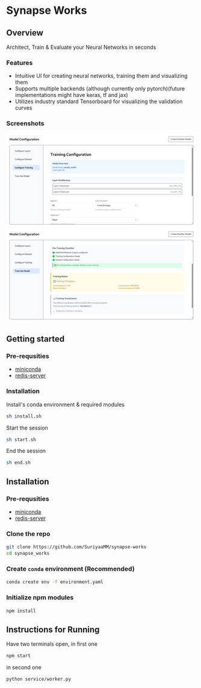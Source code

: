 # Synapse Works

## Overview
Architect, Train & Evaluate your Neural Networks in seconds

### Features
- Intuitive UI for creating neural networks, training them and visualizing them
- Supports multiple backends (although currently only pytorch)(future implementations might have keras, tf and jax)
- Utilizes industry standard Tensorboard for visualizing the validation curves

### Screenshots
![Train Config Screen](./assets/TrainConfig.png)
![Training Screen](./assets/Training.png)

## Getting started
### Pre-requsities
- [miniconda](https://www.anaconda.com/docs/getting-started/miniconda/install#linux-terminal-installer)
- [redis-server](https://redis.io/docs/latest/operate/oss_and_stack/install/install-stack/)

### Installation
Install's conda environment & required modules
```bash
sh install.sh
```
Start the session
```bash
sh start.sh
```
End the session
```bash
sh end.sh
```

## Installation
### Pre-requsities
- [miniconda](https://www.anaconda.com/docs/getting-started/miniconda/install#linux-terminal-installer)
- [redis-server](https://redis.io/docs/latest/operate/oss_and_stack/install/install-stack/)
### Clone the repo
```bash
git clone https://github.com/SuriyaaMM/synapse-works
cd synapse_works
```
### Create `conda` environment (Recommended)
```bash
conda create env -f environment.yaml
```
### Initialize npm modules
```bash
npm install
```

## Instructions for Running
Have two terminals open, in first one
```bash
npm start
```
in second one
```bash
python service/worker.py
```
